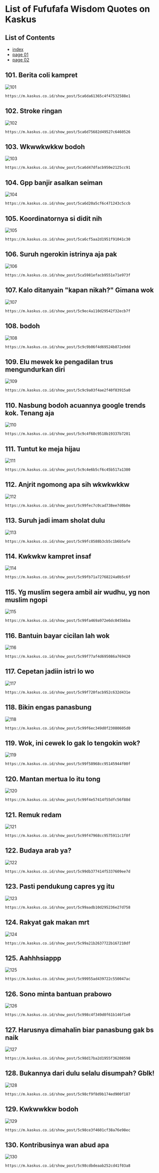 # List of Fufufafa Wisdom Quotes on Kaskus

## List of Contents
- [index](readme.md)
- [page 01](readme-1.md)
- [page 02](readme-2.md)


##  101. Berita coli kampret

![101](img/101.png)

```
https://m.kaskus.co.id/show_post/5ca6da61365c4f47532588e1
```

##  102. Stroke ringan

![102](img/102.png)

```
https://m.kaskus.co.id/show_post/5ca6d75682d49527c6460526
```

##  103. Wkwwkwkkw bodoh

![103](img/103.png)

```
https://m.kaskus.co.id/show_post/5ca6d47dfacb950e2125cc91
```

##  104. Gpp banjir asalkan seiman 

![104](img/104.png)

```
https://m.kaskus.co.id/show_post/5ca6d20a5cf6c471243c5ccb
```

##  105. Koordinatornya si didit nih

![105](img/105.png)

```
https://m.kaskus.co.id/show_post/5ca6cf5aa2d1951f91041c30
```

##  106. Suruh ngerokin istrinya aja pak

![106](img/106.png)

```
https://m.kaskus.co.id/show_post/5ca5981efacb9551e71e973f
```

##  107. Kalo ditanyain "kapan nikah?" Gimana wok 

![107](img/107.png)

```
https://m.kaskus.co.id/show_post/5c9ec4a110d29542f32ecb7f
```

##  108. bodoh 

![108](img/108.png)

```
https://m.kaskus.co.id/show_post/5c9c9b06f4d69524b872e9dd
```

##  109. Elu mewek ke pengadilan trus mengundurkan diri  

![109](img/109.png)

```
https://m.kaskus.co.id/show_post/5c9c9a03f4ae2f40f83915a0
```

##  110. Nasbung bodoh acuannya google trends kok. Tenang aja

![110](img/110.png)

```
https://m.kaskus.co.id/show_post/5c9c4f68c9518b19337b7201
```

##  111. Tuntut ke meja hijau 

![111](img/111.png)

```
https://m.kaskus.co.id/show_post/5c9c4e6b5cf6c45b517a1380
```

##  112. Anjrit ngomong apa sih wkwkwkkw 

![112](img/112.png)

```
https://m.kaskus.co.id/show_post/5c99fec7c0cad738ee7d0b8e
```

##  113. Suruh jadi imam sholat dulu 

![113](img/113.png)

```
https://m.kaskus.co.id/show_post/5c99fc8588b3cb5c1b6b5afe
```

##  114. Kwkwkw kampret insaf

![114](img/114.png)

```
https://m.kaskus.co.id/show_post/5c99fb71a72768224a0b5c6f
```

##  115. Yg muslim segera ambil air wudhu, yg non muslim ngopi

![115](img/115.png)

```
https://m.kaskus.co.id/show_post/5c99fa469a972e6dc045b6ba
```

##  116. Bantuin bayar cicilan lah wok

![116](img/116.png)

```
https://m.kaskus.co.id/show_post/5c99f77af4d695086a769420
```

##  117. Cepetan jadiin istri lo wo 

![117](img/117.png)

```
https://m.kaskus.co.id/show_post/5c99f720facb952c632d431e
```

##  118. Bikin engas panasbung

![118](img/118.png)

```
https://m.kaskus.co.id/show_post/5c99f6ec349d0f23080605d0
```

##  119. Wok, ini cewek lo gak lo tengokin wok? 

![119](img/119.png)

```
https://m.kaskus.co.id/show_post/5c99f58968cc95145944f00f
```

##  120. Mantan mertua lo itu tong 

![120](img/120.png)

```
https://m.kaskus.co.id/show_post/5c99f4e57414f55dfc56f88d
```

##  121. Remuk redam 

![121](img/121.png)

```
https://m.kaskus.co.id/show_post/5c99f47968cc9575911c1f0f
```

##  122. Budaya arab ya?

![122](img/122.png)

```
https://m.kaskus.co.id/show_post/5c99db377414f5337609ee7d
```

##  123. Pasti pendukung capres yg itu

![123](img/123.png)

```
https://m.kaskus.co.id/show_post/5c99aadb10d295236e27d758
```

##  124. Rakyat gak makan mrt 

![124](img/124.png)

```
https://m.kaskus.co.id/show_post/5c99a21b2637722b167210df
```

##  125. Aahhhsiappp

![125](img/125.png)

```
https://m.kaskus.co.id/show_post/5c99955ad439722c550047ac
```

##  126. Sono minta bantuan prabowo

![126](img/126.png)

```
https://m.kaskus.co.id/show_post/5c998c4f349d0f61b146f1e0
```

##  127. Harusnya dimahalin biar panasbung gak bs naik

![127](img/127.png)

```
https://m.kaskus.co.id/show_post/5c98d17ba2d1955f36208598
```

##  128. Bukannya dari dulu selalu disumpah? Gblk!

![128](img/128.png)

```
https://m.kaskus.co.id/show_post/5c98cf9f8d9b174ed900f187
```

##  129. Kwkwwkkw bodoh

![129](img/129.png)

```
https://m.kaskus.co.id/show_post/5c98ce3f4601cf38a76e98ec
```

##  130. Kontribusinya wan abud apa

![130](img/130.png)

```
https://m.kaskus.co.id/show_post/5c98cdbdeaab252cd41f03a8
```
